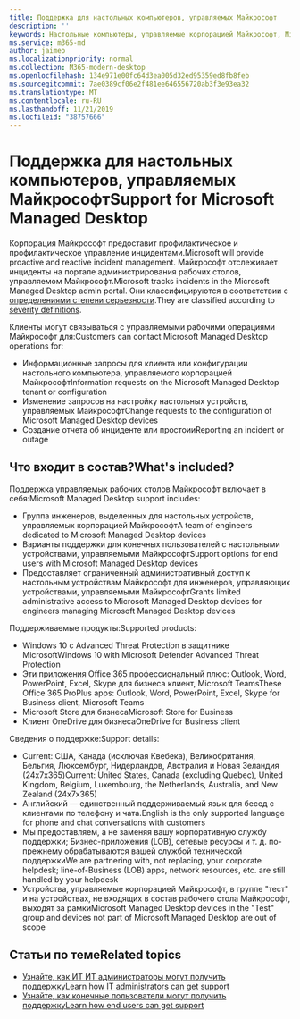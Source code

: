 ```yaml
---
title: Поддержка для настольных компьютеров, управляемых Майкрософт
description: ''
keywords: Настольные компьютеры, управляемые корпорацией Майкрософт, Microsoft 365, служба, документация
ms.service: m365-md
author: jaimeo
ms.localizationpriority: normal
ms.collection: M365-modern-desktop
ms.openlocfilehash: 134e971e00fc64d3ea005d32ed95359ed8fb8feb
ms.sourcegitcommit: 7ae0389cf06e2f481ee646556720ab3f3e93ea32
ms.translationtype: MT
ms.contentlocale: ru-RU
ms.lasthandoff: 11/21/2019
ms.locfileid: "38757666"
---
```

# <a name="support-for-microsoft-managed-desktop"></a><span data-ttu-id="2ed8e-103">Поддержка для настольных компьютеров, управляемых Майкрософт</span><span class="sxs-lookup"><span data-stu-id="2ed8e-103">Support for Microsoft Managed Desktop</span></span>

<span data-ttu-id="2ed8e-104">Корпорация Майкрософт предоставит профилактическое и профилактическое управление инцидентами.</span><span class="sxs-lookup"><span data-stu-id="2ed8e-104">Microsoft will provide proactive and reactive incident management.</span></span> <span data-ttu-id="2ed8e-105">Майкрософт отслеживает инциденты на портале администрирования рабочих столов, управляемом Майкрософт.</span><span class="sxs-lookup"><span data-stu-id="2ed8e-105">Microsoft tracks incidents in the Microsoft Managed Desktop admin portal.</span></span> <span data-ttu-id="2ed8e-106">Они классифицируются в соответствии с [определениями степени серьезности](../working-with-managed-desktop/admin-support.md#sev).</span><span class="sxs-lookup"><span data-stu-id="2ed8e-106">They are classified according to [severity definitions](../working-with-managed-desktop/admin-support.md#sev).</span></span>

<span data-ttu-id="2ed8e-107">Клиенты могут связываться с управляемыми рабочими операциями Майкрософт для:</span><span class="sxs-lookup"><span data-stu-id="2ed8e-107">Customers can contact Microsoft Managed Desktop operations for:</span></span>
- <span data-ttu-id="2ed8e-108">Информационные запросы для клиента или конфигурации настольного компьютера, управляемого корпорацией Майкрософт</span><span class="sxs-lookup"><span data-stu-id="2ed8e-108">Information requests on the Microsoft Managed Desktop tenant or configuration</span></span>
- <span data-ttu-id="2ed8e-109">Изменение запросов на настройку настольных устройств, управляемых Майкрософт</span><span class="sxs-lookup"><span data-stu-id="2ed8e-109">Change requests to the configuration of Microsoft Managed Desktop devices</span></span>
- <span data-ttu-id="2ed8e-110">Создание отчета об инциденте или простоии</span><span class="sxs-lookup"><span data-stu-id="2ed8e-110">Reporting an incident or outage</span></span>

## <a name="whats-included"></a><span data-ttu-id="2ed8e-111">Что входит в состав?</span><span class="sxs-lookup"><span data-stu-id="2ed8e-111">What's included?</span></span>

<span data-ttu-id="2ed8e-112">Поддержка управляемых рабочих столов Майкрософт включает в себя:</span><span class="sxs-lookup"><span data-stu-id="2ed8e-112">Microsoft Managed Desktop support includes:</span></span>

- <span data-ttu-id="2ed8e-113">Группа инженеров, выделенных для настольных устройств, управляемых корпорацией Майкрософт</span><span class="sxs-lookup"><span data-stu-id="2ed8e-113">A team of engineers dedicated to Microsoft Managed Desktop devices</span></span>
- <span data-ttu-id="2ed8e-114">Варианты поддержки для конечных пользователей с настольными устройствами, управляемыми Майкрософт</span><span class="sxs-lookup"><span data-stu-id="2ed8e-114">Support options for end users with Microsoft Managed Desktop devices</span></span>
- <span data-ttu-id="2ed8e-115">Предоставляет ограниченный административный доступ к настольным устройствам Майкрософт для инженеров, управляющих устройствами, управляемыми Майкрософт</span><span class="sxs-lookup"><span data-stu-id="2ed8e-115">Grants limited administrative access to Microsoft Managed Desktop devices for engineers managing Microsoft Managed Desktop devices</span></span> 

<span data-ttu-id="2ed8e-116">Поддерживаемые продукты:</span><span class="sxs-lookup"><span data-stu-id="2ed8e-116">Supported products:</span></span>

- <span data-ttu-id="2ed8e-117">Windows 10 с Advanced Threat Protection в защитнике Microsoft</span><span class="sxs-lookup"><span data-stu-id="2ed8e-117">Windows 10 with Microsoft Defender Advanced Threat Protection</span></span> 
- <span data-ttu-id="2ed8e-118">Эти приложения Office 365 профессиональный плюс: Outlook, Word, PowerPoint, Excel, Skype для бизнеса клиент, Microsoft Teams</span><span class="sxs-lookup"><span data-stu-id="2ed8e-118">These Office 365 ProPlus apps: Outlook, Word, PowerPoint, Excel, Skype for Business client, Microsoft Teams</span></span> 
- <span data-ttu-id="2ed8e-119">Microsoft Store для бизнеса</span><span class="sxs-lookup"><span data-stu-id="2ed8e-119">Microsoft Store for Business</span></span> 
- <span data-ttu-id="2ed8e-120">Клиент OneDrive для бизнеса</span><span class="sxs-lookup"><span data-stu-id="2ed8e-120">OneDrive for Business client</span></span> 

<span data-ttu-id="2ed8e-121">Сведения о поддержке:</span><span class="sxs-lookup"><span data-stu-id="2ed8e-121">Support details:</span></span>

- <span data-ttu-id="2ed8e-122">Current: США, Канада (исключая Квебека), Великобритания, Бельгия, Люксембург, Нидерландов, Австралия и Новая Зеландия (24x7x365)</span><span class="sxs-lookup"><span data-stu-id="2ed8e-122">Current: United States, Canada (excluding Quebec), United Kingdom, Belgium, Luxembourg, the Netherlands, Australia, and New Zealand (24x7x365)</span></span> 
- <span data-ttu-id="2ed8e-123">Английский — единственный поддерживаемый язык для бесед с клиентами по телефону и чата.</span><span class="sxs-lookup"><span data-stu-id="2ed8e-123">English is the only supported language for phone and chat conversations with customers</span></span> 
- <span data-ttu-id="2ed8e-124">Мы предоставляем, а не заменяя вашу корпоративную службу поддержки; Бизнес-приложения (LOB), сетевые ресурсы и т. д. по-прежнему обрабатываются вашей службой технической поддержки</span><span class="sxs-lookup"><span data-stu-id="2ed8e-124">We are partnering with, not replacing, your corporate helpdesk; line-of-Business (LOB) apps, network resources, etc. are still handled by your helpdesk</span></span> 
- <span data-ttu-id="2ed8e-125">Устройства, управляемые корпорацией Майкрософт, в группе "тест" и на устройствах, не входящих в состав рабочего стола Майкрософт, выходят за рамки</span><span class="sxs-lookup"><span data-stu-id="2ed8e-125">Microsoft Managed Desktop devices in the "Test" group and devices not part of Microsoft Managed Desktop are out of scope</span></span> 


## <a name="related-topics"></a><span data-ttu-id="2ed8e-126">Статьи по теме</span><span class="sxs-lookup"><span data-stu-id="2ed8e-126">Related topics</span></span>

- [<span data-ttu-id="2ed8e-127">Узнайте, как ИТ ИТ администраторы могут получить поддержку</span><span class="sxs-lookup"><span data-stu-id="2ed8e-127">Learn how IT administrators can get support</span></span>](../working-with-managed-desktop/admin-support.md)
- [<span data-ttu-id="2ed8e-128">Узнайте, как конечные пользователи могут получить поддержку</span><span class="sxs-lookup"><span data-stu-id="2ed8e-128">Learn how end users can get support</span></span>](../working-with-managed-desktop/end-user-support.md)
